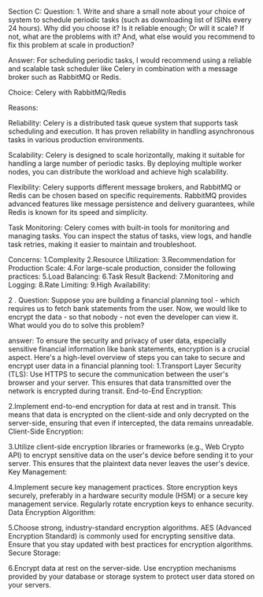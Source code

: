 Section C:
Question: 1. Write and share a small note about your choice of system to schedule periodic tasks (such as downloading list of ISINs every 24 hours). Why did you choose it? Is it reliable enough; Or will it scale? If not, what are the problems with it? And, what else would you recommend to fix this problem at scale in production?


Answer:
For scheduling periodic tasks, I would recommend using a reliable and scalable task scheduler like Celery in combination with a message broker such as RabbitMQ or Redis.

Choice: Celery with RabbitMQ/Redis

Reasons:

Reliability: Celery is a distributed task queue system that supports task scheduling and execution. It has proven reliability in handling asynchronous tasks in various production environments.

Scalability: Celery is designed to scale horizontally, making it suitable for handling a large number of periodic tasks. By deploying multiple worker nodes, you can distribute the workload and achieve high scalability.

Flexibility: Celery supports different message brokers, and RabbitMQ or Redis can be chosen based on specific requirements. RabbitMQ provides advanced features like message persistence and delivery guarantees, while Redis is known for its speed and simplicity.

Task Monitoring: Celery comes with built-in tools for monitoring and managing tasks. You can inspect the status of tasks, view logs, and handle task retries, making it easier to maintain and troubleshoot.

Concerns:
1.Complexity
2.Resource Utilization:
3.Recommendation for Production Scale:
4.For large-scale production, consider the following practices:
5.Load Balancing: 
6.Task Result Backend:
7.Monitoring and Logging: 
8.Rate Limiting: 
9.High Availability:

2 . Question:
Suppose you are building a financial planning tool - which requires us to fetch bank statements from the user. Now, we would like to encrypt the data - so that nobody - not even the developer can view it. What would you do to solve this problem?


answer:
To ensure the security and privacy of user data, especially sensitive financial information like bank statements, encryption is a crucial aspect. Here's a high-level overview of steps you can take to secure and encrypt user data in a financial planning tool:
1.Transport Layer Security (TLS):
Use HTTPS to secure the communication between the user's browser and your server. This ensures that data transmitted over the network is encrypted during transit.
End-to-End Encryption:

2.Implement end-to-end encryption for data at rest and in transit. This means that data is encrypted on the client-side and only decrypted on the server-side, ensuring that even if intercepted, the data remains unreadable.
Client-Side Encryption:

3.Utilize client-side encryption libraries or frameworks (e.g., Web Crypto API) to encrypt sensitive data on the user's device before sending it to your server. This ensures that the plaintext data never leaves the user's device.
Key Management:

4.Implement secure key management practices. Store encryption keys securely, preferably in a hardware security module (HSM) or a secure key management service. Regularly rotate encryption keys to enhance security.
Data Encryption Algorithm:

5.Choose strong, industry-standard encryption algorithms. AES (Advanced Encryption Standard) is commonly used for encrypting sensitive data. Ensure that you stay updated with best practices for encryption algorithms.
Secure Storage:

6.Encrypt data at rest on the server-side. Use encryption mechanisms provided by your database or storage system to protect user data stored on your servers.





